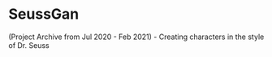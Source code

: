 # SeussGan
(Project Archive from Jul 2020 - Feb 2021) - Creating characters in the style of Dr. Seuss
